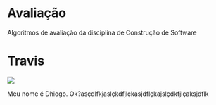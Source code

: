 # Avaliação

Algoritmos de avaliação da disciplina de Construção de Software

# Travis

[<img src="https://travis-ci.org/dhiineres/avaliacaoII.svg?branch=master">](https://travis-ci.org/dhiineres/avaliacaoII)


Meu nome é Dhiogo. Ok?asçdlfkjaslçkdfjlçkasjdflçkajslçdkfjlçaksjdflk
